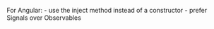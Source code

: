 For Angular:
    - use the inject method instead of a constructor
    - prefer Signals over Observables

